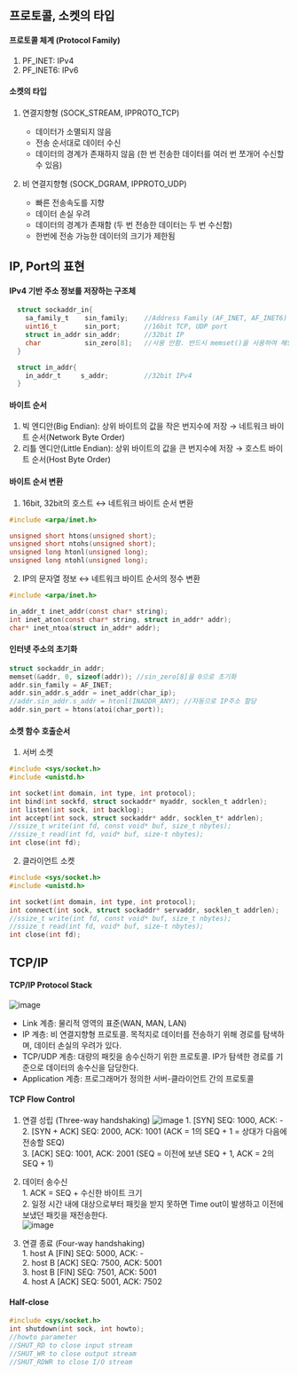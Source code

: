 

## 프로토콜, 소켓의 타입

#### 프로토콜 체계 (Protocol Family)
  1. PF_INET: IPv4
  2. PF_INET6: IPv6

#### 소켓의 타입
  1. 연결지향형 (SOCK_STREAM, IPPROTO_TCP)
     * 데이터가 소멸되지 않음
     * 전송 순서대로 데이터 수신
     * 데이터의 경계가 존재하지 않음 (한 번 전송한 데이터를 여러 번 쪼개어 수신할 수 있음)
     
  2. 비 연결지향형 (SOCK_DGRAM, IPPROTO_UDP)
     * 빠른 전송속도를 지향
     * 데이터 손실 우려
     * 데이터의 경계가 존재함 (두 번 전송한 데이터는 두 번 수신함)
     * 한번에 전송 가능한 데이터의 크기가 제한됨


## IP, Port의 표현

#### IPv4 기반 주소 정보를 저장하는 구조체
```C
  struct sockaddr_in{
    sa_family_t    sin_family;    //Address Family (AF_INET, AF_INET6)
    uint16_t       sin_port;      //16bit TCP, UDP port
    struct in_addr sin_addr;      //32bit IP
    char           sin_zero[8];   //사용 안함. 반드시 memset()을 사용하여 해당 구조체 초기화
  }
```
```C
  struct in_addr{
    in_addr_t     s_addr;         //32bit IPv4
  }
```

#### 바이트 순서
  1. 빅 엔디안(Big Endian): 상위 바이트의 값을 작은 번지수에 저장 → 네트워크 바이트 순서(Network Byte Order)
  2. 리틀 엔디안(Little Endian): 상위 바이트의 값을 큰 번지수에 저장 → 호스트 바이트 순서(Host Byte Order)

#### 바이트 순서 변환
  1. 16bit, 32bit의 호스트 ↔ 네트워크 바이트 순서 변환
```C
#include <arpa/inet.h>

unsigned short htons(unsigned short);
unsigned short ntohs(unsigned short);
unsigned long htonl(unsigned long);
unsigned long ntohl(unsigned long);
```

  2. IP의 문자열 정보 ↔ 네트워크 바이트 순서의 정수 변환
```C
#include <arpa/inet.h>

in_addr_t inet_addr(const char* string);
int inet_aton(const char* string, struct in_addr* addr);
char* inet_ntoa(struct in_addr* addr);
```

#### 인터넷 주소의 초기화
```C
struct sockaddr_in addr;
memset(&addr, 0, sizeof(addr)); //sin_zero[8]을 0으로 초기화
addr.sin_family = AF_INET;
addr.sin_addr.s_addr = inet_addr(char_ip);
//addr.sin_addr.s_addr = htonl(INADDR_ANY); //자동으로 IP주소 할당
addr.sin_port = htons(atoi(char_port));
```

#### 소켓 함수 호출순서
  1. 서버 소켓
```C
#include <sys/socket.h>
#include <unistd.h>

int socket(int domain, int type, int protocol);
int bind(int sockfd, struct sockaddr* myaddr, socklen_t addrlen);
int listen(int sock, int backlog);
int accept(int sock, struct sockaddr* addr, socklen_t* addrlen);
//ssize_t write(int fd, const void* buf, size_t nbytes);
//ssize_t read(int fd, void* buf, size-t nbytes);
int close(int fd);
```

  2. 클라이언트 소켓
```C
#include <sys/socket.h>
#include <unistd.h>

int socket(int domain, int type, int protocol);
int connect(int sock, struct sockaddr* servaddr, socklen_t addrlen);
//ssize_t write(int fd, const void* buf, size_t nbytes);
//ssize_t read(int fd, void* buf, size-t nbytes);
int close(int fd);
```


## TCP/IP

#### TCP/IP Protocol Stack
![image](https://user-images.githubusercontent.com/55453184/164879633-79713ba8-2cd4-462d-8151-64281962da23.png)
  * Link 계층: 물리적 영역의 표준(WAN, MAN, LAN)
  * IP 계층: 비 연결지향형 프로토콜. 목적지로 데이터를 전송하기 위해 경로를 탐색하며, 데이터 손실의 우려가 있다.
  * TCP/UDP 계층: 대량의 패킷을 송수신하기 위한 프로토콜. IP가 탐색한 경로를 기준으로 데이터의 송수신을 담당한다.
  * Application 계층: 프로그래머가 정의한 서버-클라이언트 간의 프로토콜

#### TCP Flow Control
  1. 연결 성립 (Three-way handshaking)
  ![image](https://user-images.githubusercontent.com/55453184/164881756-49b93f86-dede-4758-abcb-e3f26ad8d122.png)
    1. [SYN] SEQ: 1000, ACK: -   
    2. [SYN + ACK] SEQ: 2000, ACK: 1001 (ACK = 1의 SEQ + 1 = 상대가 다음에 전송할 SEQ)   
    3. [ACK] SEQ: 1001, ACK: 2001 (SEQ = 이전에 보낸 SEQ + 1, ACK = 2의 SEQ + 1)   
    
  2. 데이터 송수신   
    1. ACK = SEQ + 수신한 바이트 크기   
    2. 일정 시간 내에 대상으로부터 패킷을 받지 못하면 Time out이 발생하고 이전에 보냈던 패킷을 재전송한다.   
    ![image](https://user-images.githubusercontent.com/55453184/164882684-409de9a2-2d15-4dc1-9b0f-ad7560895113.png)

  3. 연결 종료 (Four-way handshaking)   
    1. host A [FIN] SEQ: 5000, ACK: -   
    2. host B [ACK] SEQ: 7500, ACK: 5001   
    3. host B [FIN] SEQ: 7501, ACK: 5001   
    4. host A [ACK] SEQ: 5001, ACK: 7502   

#### Half-close
```C
#include <sys/socket.h>
int shutdown(int sock, int howto);
//howto parameter
//SHUT_RD to close input stream
//SHUT_WR to close output stream
//SHUT_RDWR to close I/O stream
```
